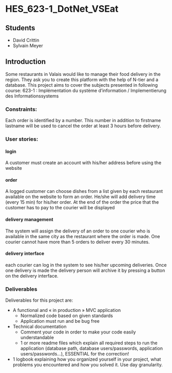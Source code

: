 # HES_623-1_DotNet_VSEat

## Students
* David Crittin
* Sylvain Meyer

## Introduction
Some restaurants in Valais would like to manage their food delivery in the region. They ask you to create this platform with the help of N-tier and a database. This project aims to cover the subjects presented in following course: 623-1 : Implémentation du système d’information / Implementierung des Informationssystems

### Constraints:
Each order is identified by a number. This number in addition to firstname lastname will be used to cancel the order at least 3 hours before delivery.

### User stories:

#### login
A customer must create an account with his/her address before using the website
#### order
A logged customer can choose dishes from a list given by each restaurant available on the website to form an order. He/she will add delivery time (every 15 min) for his/her order. At the end of the order the price that the customer has to pay to the courier will be displayed
#### delivery management
The system will assign the delivery of an order to one courier who is available in the same city as the restaurant where the order is made. One courier cannot have more than 5 orders to deliver every 30 minutes.
#### delivery interface
each courier can log in the system to see his/her upcoming deliveries. Once one delivery is made the delivery person will archive it by pressing a button on the delivery interface.

### Deliverables
Deliverables for this project are:
*	A functional and « in production » MVC application
    *	Normalized code based on given standards
    *	Application must run and be bug free
*	Technical documentation
    *	Comment your code in order to make your code easily understandable
    *	1 or more readme files which explain all required steps to run the application (database path, database users/passwords, application users/passwords…), ESSENTIAL for the correction!
*	1 logbook explaining how you organized yourself in your project, what problems you encountered and how you solved it. Use day granularity.

